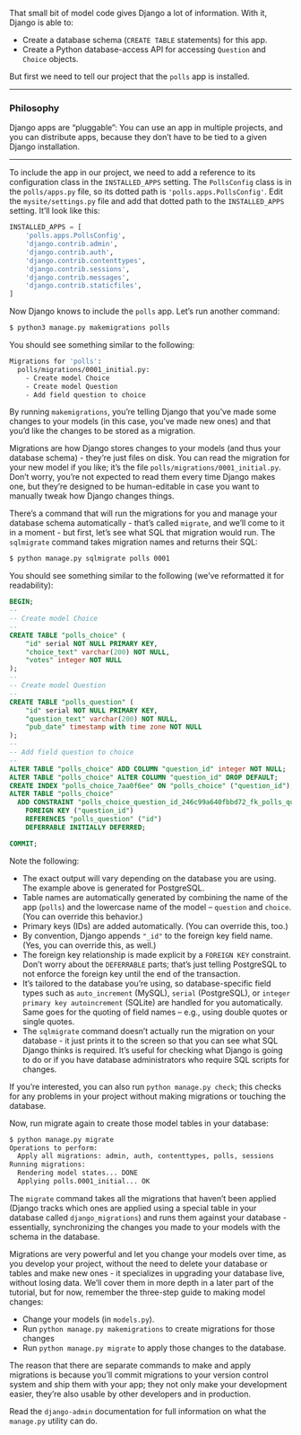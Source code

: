 That small bit of model code gives Django a lot of information. With it,
Django is able to:

- Create a database schema (`CREATE TABLE` statements) for this app.
- Create a Python database-access API for accessing `Question` and
    `Choice` objects.

But first we need to tell our project that the `polls` app is installed.

---

### Philosophy

Django apps are “pluggable”: You can use an app in multiple projects,
and you can distribute apps, because they don’t have to be tied to a
given Django installation.

---

To include the app in our project, we need to add a reference to its
configuration class in the `INSTALLED_APPS` setting. The `PollsConfig`
class is in the `polls/apps.py` file, so its dotted path is
`'polls.apps.PollsConfig'`. Edit the `mysite/settings.py` file and add
that dotted path to the `INSTALLED_APPS` setting. It’ll look like this:

```python
INSTALLED_APPS = [
    'polls.apps.PollsConfig',
    'django.contrib.admin',
    'django.contrib.auth',
    'django.contrib.contenttypes',
    'django.contrib.sessions',
    'django.contrib.messages',
    'django.contrib.staticfiles',
]
```

Now Django knows to include the `polls` app. Let’s run another command:

```bash
$ python3 manage.py makemigrations polls
```

You should see something similar to the following:

```bash
Migrations for 'polls':
  polls/migrations/0001_initial.py:
    - Create model Choice
    - Create model Question
    - Add field question to choice
```

By running `makemigrations`, you’re telling Django that you’ve made some
changes to your models (in this case, you’ve made new ones) and that
you’d like the changes to be stored as a migration.

Migrations are how Django stores changes to your models (and thus your
database schema) - they’re just files on disk. You can read the
migration for your new model if you like; it’s the file
`polls/migrations/0001_initial.py`. Don’t worry, you’re not expected to
read them every time Django makes one, but they’re designed to be
human-editable in case you want to manually tweak how Django changes
things.

There’s a command that will run the migrations for you and manage your
database schema automatically - that’s called `migrate`, and we’ll come to
it in a moment - but first, let’s see what SQL that migration would run.
The `sqlmigrate` command takes migration names and returns their SQL:

```bash
$ python manage.py sqlmigrate polls 0001
```

You should see something similar to the following (we’ve reformatted it
for readability):

```sql
BEGIN;
--
-- Create model Choice
--
CREATE TABLE "polls_choice" (
    "id" serial NOT NULL PRIMARY KEY,
    "choice_text" varchar(200) NOT NULL,
    "votes" integer NOT NULL
);
--
-- Create model Question
--
CREATE TABLE "polls_question" (
    "id" serial NOT NULL PRIMARY KEY,
    "question_text" varchar(200) NOT NULL,
    "pub_date" timestamp with time zone NOT NULL
);
--
-- Add field question to choice
--
ALTER TABLE "polls_choice" ADD COLUMN "question_id" integer NOT NULL;
ALTER TABLE "polls_choice" ALTER COLUMN "question_id" DROP DEFAULT;
CREATE INDEX "polls_choice_7aa0f6ee" ON "polls_choice" ("question_id");
ALTER TABLE "polls_choice"
  ADD CONSTRAINT "polls_choice_question_id_246c99a640fbbd72_fk_polls_question_id"
    FOREIGN KEY ("question_id")
    REFERENCES "polls_question" ("id")
    DEFERRABLE INITIALLY DEFERRED;

COMMIT;
```

Note the following:

- The exact output will vary depending on the database you are using.
    The example above is generated for PostgreSQL.
- Table names are automatically generated by combining the name of the
    app (`polls`) and the lowercase name of the model – `question` and
    `choice`. (You can override this behavior.)
- Primary keys (IDs) are added automatically. (You can override this,
    too.)
- By convention, Django appends `"_id"` to the foreign key field name.
    (Yes, you can override this, as well.)
- The foreign key relationship is made explicit by a `FOREIGN KEY`
    constraint. Don’t worry about the `DEFERRABLE` parts; that’s just
    telling PostgreSQL to not enforce the foreign key until the end of
    the transaction.
- It’s tailored to the database you’re using, so database-specific field
    types such as `auto_increment` (MySQL), `serial` (PostgreSQL), or
    `integer primary key autoincrement` (SQLite) are handled for you
    automatically. Same goes for the quoting of field names – e.g.,
    using double quotes or single quotes.
- The `sqlmigrate` command doesn’t actually run the migration on your
    database - it just prints it to the screen so that you can see what
    SQL Django thinks is required. It’s useful for checking what Django
    is going to do or if you have database administrators who require
    SQL scripts for changes.

If you’re interested, you can also run `python manage.py check`; this
checks for any problems in your project without making migrations or
touching the database.

Now, run migrate again to create those model tables in your database:

```bash
$ python manage.py migrate
Operations to perform:
  Apply all migrations: admin, auth, contenttypes, polls, sessions
Running migrations:
  Rendering model states... DONE
  Applying polls.0001_initial... OK
```

The `migrate` command takes all the migrations that haven’t been applied
(Django tracks which ones are applied using a special table in your
database called `django_migrations`) and runs them against your database -
essentially, synchronizing the changes you made to your models with the
schema in the database.

Migrations are very powerful and let you change your models over time,
as you develop your project, without the need to delete your database or
tables and make new ones - it specializes in upgrading your database
live, without losing data. We’ll cover them in more depth in a later
part of the tutorial, but for now, remember the three-step guide to
making model changes:

- Change your models (in `models.py`).
- Run `python manage.py makemigrations` to create migrations for those
    changes
- Run `python manage.py migrate` to apply those changes to the database.

The reason that there are separate commands to make and apply migrations
is because you’ll commit migrations to your version control system and
ship them with your app; they not only make your development easier,
they’re also usable by other developers and in production.

Read the `django-admin` documentation for full information on what the
`manage.py` utility can do.